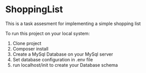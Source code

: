 # ShoppingList
This is a task assesment for implementing a simple shopping list

To run this project on your local system:
1) Clone project
2) Composer install
3) Create a MySql Database on your MySql server
4) Set database configuration in .env file
5) run localhost/init to create your Database schema
